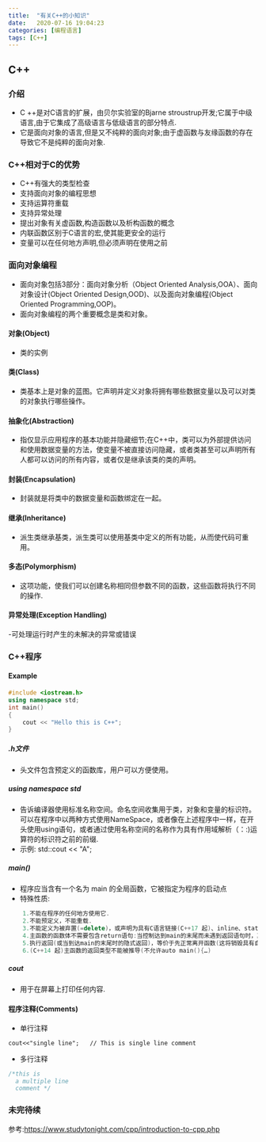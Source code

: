 ```yaml
---
title:  "有关C++的小知识"
date:   2020-07-16 19:04:23
categories: [编程语言]
tags: [C++]
---
```


## C++

### 介绍
- C ++是对C语言的扩展，由贝尔实验室的Bjarne stroustrup开发;它属于中级语言,由于它集成了高级语言与低级语言的部分特点.
- 它是面向对象的语言,但是又不纯粹的面向对象;由于虚函数与友缘函数的存在导致它不是纯粹的面向对象.

### C++相对于C的优势
- C++有强大的类型检查
- 支持面向对象的编程思想
- 支持运算符重载
- 支持异常处理
- 提出对象有关虚函数,构造函数以及析构函数的概念
- 内联函数区别于C语言的宏,使其能更安全的运行
- 变量可以在任何地方声明,但必须声明在使用之前

### 面向对象编程
- 面向对象包括3部分：面向对象分析（Object Oriented Analysis,OOA）、面向对象设计(Object Oriented Design,OOD)、以及面向对象编程(Object Oriented Programming,OOP)。
- 面向对象编程的两个重要概念是类和对象。

#### 对象(Object)
- 类的实例

#### 类(Class)
- 类基本上是对象的蓝图。它声明并定义对象将拥有哪些数据变量以及可以对类的对象执行哪些操作。

#### 抽象化(Abstraction)
- 指仅显示应用程序的基本功能并隐藏细节;在C++中，类可以为外部提供访问和使用数据变量的方法，使变量不被直接访问隐藏，或者类甚至可以声明所有人都可以访问的所有内容，或者仅是继承该类的类的声明。

#### 封装(Encapsulation)
- 封装就是将类中的数据变量和函数绑定在一起。

#### 继承(Inheritance)
- 派生类继承基类，派生类可以使用基类中定义的所有功能，从而使代码可重用。

#### 多态(Polymorphism)
- 这项功能，使我们可以创建名称相同但参数不同的函数，这些函数将执行不同的操作.

#### 异常处理(Exception Handling)
-可处理运行时产生的未解决的异常或错误

### C++程序

#### Example
```C++
#include <iostream.h>
using namespace std;
int main()
{
    cout << "Hello this is C++";
}
```
##### .h文件 
- 头文件包含预定义的函数库，用户可以方便使用。

##### using namespace std
- 告诉编译器使用标准名称空间。命名空间收集用于类，对象和变量的标识符。可以在程序中以两种方式使用NameSpace，或者像在上述程序中一样，在开头使用using语句，或者通过使用名称空间的名称作为具有作用域解析（：:)运算符的标识符之前的前缀.
- 示例: std::cout << "A";

##### main()
- 程序应当含有一个名为 main 的全局函数，它被指定为程序的启动点
- 特殊性质:
```C++
    1.不能在程序的任何地方使用它.
    2.不能预定义，不能重载.
    3.不能定义为被弃置(=delete)，或声明为具有C语言链接(C++17 起)、inline、static或constexpr.
    4.主函数的函数体不需要包含return语句:当控制达到main的末尾而未遇到返回语句时，其效果为执行return 0.                                            
    5.执行返回(或当到达main的末尾时的隐式返回)，等价于先正常离开函数(这将销毁具有自动存储期的对象)，然后用和return相同的实参来调用std::exit;(std::exit随即销毁静态对象并终止程序)                                                                                                                                                                                                                                                                                                                                    
    6.(C++14 起)主函数的返回类型不能被推导(不允许auto main(){…)
```

##### cout
- 用于在屏幕上打印任何内容.

#### 程序注释(Comments)

- 单行注释

`cout<<"single line";   // This is single line comment`

- 多行注释
```C++
/*this is 
  a multiple line 
  comment */
```

### 未完待续

参考:<https://www.studytonight.com/cpp/introduction-to-cpp.php>